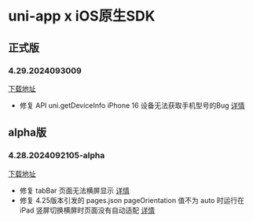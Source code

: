 # uni-app x iOS原生SDK

## 正式版

### 4.29.2024093009

[下载地址](https://web-ext-storage.dcloud.net.cn/uni-app-x/sdk/iOS/UniAppX-iOS%404.29.zip)

* 修复 API uni.getDeviceInfo iPhone 16 设备无法获取手机型号的Bug [详情](https://issues.dcloud.net.cn/pages/issues/detail?id=8907)



## alpha版

### 4.28.2024092105-alpha

[下载地址](https://web-ext-storage.dcloud.net.cn/uni-app-x/sdk/iOS/UniAppX-iOS%404.28.2024092105.zip)

* 修复 tabBar 页面无法横屏显示 [详情](https://issues.dcloud.net.cn/pages/issues/detail?id=8185)
* 修复 4.25版本引发的 pages.json pageOrientation 值不为 auto 时运行在 iPad 竖屏切换横屏时页面没有自动适配 [详情](https://issues.dcloud.net.cn/pages/issues/detail?id=8991)




